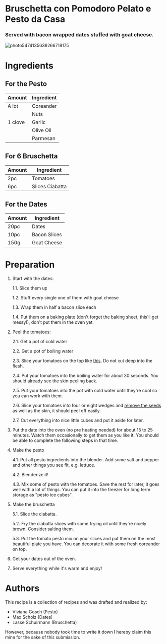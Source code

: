 # Bruschetta con Pomodoro Pelato e Pesto da Casa

### Served with bacon wrapped dates stuffed with goat cheese.

![photo5474135638266718175](https://cloud.githubusercontent.com/assets/5716520/25381471/32e44578-29b4-11e7-8340-720b7449e632.jpg)

# Ingredients

## For the Pesto

| Amount    | Ingredient      |
|-----------|-----------------|
| A lot     | Coreander       |
|           | Nuts            |
| 1 clove   | Garlic          |
|           | Olive Oil       |
|           | Parmesan        |

## For 6 Bruschetta

| Amount    | Ingredient      |
|-----------|-----------------|
| 2pc       | Tomatoes        |
| 6pc       | Slices Ciabatta |

## For the Dates

| Amount    | Ingredient      |
|-----------|-----------------|
| 20pc      | Dates           |
| 10pc      | Bacon Slices    |
| 150g      | Goat Cheese     |

# Preparation

1. Start with the dates:

    1.1. Slice them up

    1.2. Stuff every single one of them with goat cheese

    1.3. Wrap them in half a bacon slice each

    1.4. Put them on a baking plate (don't forget the baking sheet, this'll
         get messy!), don't put them in the oven yet.

2. Peel the tomatoes:

    2.1. Get a pot of cold water

    2.2. Get a pot of boiling water

    2.3. Slice your tomatoes on the top like [this](http://cdn-eu-cf.yottaa.net/5756da51312e5864f800023d/blog.kingarthurflour.com/v~13.3d/wp-content/uploads/2015/07/A-Better-Bruschetta-2.jpg).
         Do not cut deep into the flesh.

    2.4. Put your tomatoes into the boiling water for about 30 seconds. You
         should already see the skin peeling back.

    2.5. Put your tomatoes into the pot with cold water until they're cool so
         you can work with them.

    2.6. Slice your tomatoes into four or eight wedges and [remove the seeds](http://cdn-eu-cf.yottaa.net/5756da51312e5864f800023d/blog.kingarthurflour.com/v~13.3d/wp-content/uploads/2015/07/A-Better-Bruschetta-7.jpg?yocs=1_&yoloc=eu)
         as well as the skin, it should peel off easily.

    2.7. Cut everything into nice little cubes and put it aside for later.

3. Put the date into the oven (no pre heating needed) for about 15 to 25
   minutes. Watch them occasionally to get them as you like it. You should be
   able to complete the following steps in that time.

4. Make the pesto

    4.1. Put all pesto ingredients into the blender. Add some
         salt and pepper and other things you see fit, e.g. lettuce.

    4.2. Blenderize it!

    4.3. Mix some of pesto with the tomatoes. Save the rest for later, it goes
         well with a lot of things. You can put it into the freezer for long
         term storage as "pesto ice cubes".

5. Make the bruschetta

    5.1. Slice the ciabatta.

    5.2. Fry the ciabatta slices with some frying oil until they're nicely
         brown. Consider salting them.

    5.3. Put the tomato pesto mix on your slices and put them on the most
         beautiful plate you have. You can decorate it with some fresh coreander
         on top.

6. Get your dates out of the oven.

7. Serve everything while it's warm and enjoy!

# Authors

This recipe is a collection of recipes and was drafted and realized by:

- Viviana Gosch (Pesto)
- Max Scholz (Dates)
- Lasse Schuirmann (Bruschetta)

However, because nobody took time to write it down I hereby claim this mine for
the sake of this submission.
